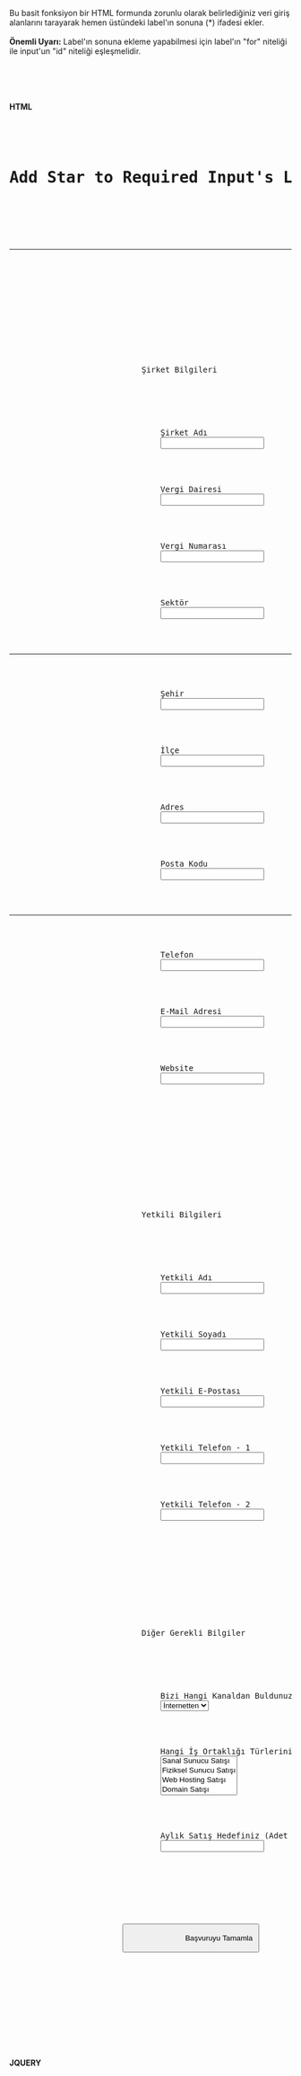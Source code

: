 Bu basit fonksiyon bir HTML formunda zorunlu olarak belirlediğiniz veri giriş alanlarını tarayarak hemen üstündeki label'ın sonuna (*) ifadesi ekler.
<br><br>
<b>Önemli Uyarı:</b> Label'ın sonuna ekleme yapabilmesi için label'ın "for" niteliği ile input'un "id" niteliği eşleşmelidir.
<br>
<br>
<br>
<br>
<br>

<b>HTML</b>
<pre>
	<div class="container">
		<h1>Add Star to Required Input's Labels</h1>
		<p></p>
		<br><hr><br>
		<form id="affilates_request_form" action="">
			<div class="row">
				<div class="col-md-6">
					<div class="panel panel-default">
						<div class="panel-heading">
							Şirket Bilgileri
						</div>
						<div class="panel-body">
							<div class="form-group">
								<label for="company_name">Şirket Adı</label>
								<input class="form-control" name="company_name" id="company_name" type="text" required="">
							</div>
							<div class="form-group">
								<label for="tax_office">Vergi Dairesi</label>
								<input class="form-control" name="tax_office" id="tax_office" type="text" required="">
							</div>
							<div class="form-group">
								<label for="tax_number">Vergi Numarası</label>
								<input class="form-control" name="tax_number" id="tax_number" type="text" required="">
							</div>
							<div class="form-group">
								<label for="sector">Sektör</label>
								<input class="form-control" name="sector" id="sector" type="text" required="">
							</div>
							<hr>
							<div class="form-group">
								<label for="city">Şehir</label>
								<input class="form-control" name="city" id="city" type="text" required="">
							</div>
							<div class="form-group">
								<label for="county">İlçe</label>
								<input class="form-control" name="county" id="county" type="text" required="">
							</div>
							<div class="form-group">
								<label for="address">Adres</label>
								<input class="form-control" name="address" id="address" type="text" required="">
							</div>
							<div class="form-group">
								<label for="postcode">Posta Kodu</label>
								<input class="form-control" name="postcode" id="postcode" type="text" required="">
							</div>
							<hr>
							<div class="form-group">
								<label for="phone">Telefon</label>
								<input class="form-control" name="phone" id="phone" type="text" required="">
							</div>
							<div class="form-group">
								<label for="email">E-Mail Adresi</label>
								<input class="form-control" name="email" id="email" type="text" required="">
							</div>
							<div class="form-group">
								<label for="website">Website</label>
								<input class="form-control" name="website" id="website" type="text">
							</div>
						</div>
					</div>
				</div>
				<div class="col-md-6">
					<div class="panel panel-default">
						<div class="panel-heading">
							Yetkili Bilgileri
						</div>
						<div class="panel-body">
							<div class="form-group">
								<label for="authorized_first_name">Yetkili Adı</label>
								<input class="form-control" name="authorized_first_name" id="authorized_first_name" type="text" required="">
							</div>
							<div class="form-group">
								<label for="authorized_last_name">Yetkili Soyadı</label>
								<input class="form-control" name="authorized_last_name" id="authorized_last_name" type="text" required="">
							</div>
							<div class="form-group">
								<label for="authorized_email">Yetkili E-Postası</label>
								<input class="form-control" name="authorized_email" id="authorized_email" type="text" required="">
							</div>
							<div class="form-group">
								<label for="authorized_phone1">Yetkili Telefon - 1</label>
								<input class="form-control" name="authorized_phone1" id="authorized_phone1" type="text" required="">
							</div>
							<div class="form-group">
								<label for="authorized_phone2">Yetkili Telefon - 2</label>
								<input class="form-control" name="authorized_phone2" id="authorized_phone2" type="text">
							</div>
						</div>
					</div>
					<br>
					<div class="panel panel-default">
						<div class="panel-heading">
							Diğer Gerekli Bilgiler
						</div>
						<div class="panel-body">
							<div class="form-group">
								<label for="survey">Bizi Hangi Kanaldan Buldunuz?</label>
								<select class="form-control" name="survey" id="survey" required="">
									<option value="0">İnternetten</option>
								</select>
							</div>
							<div class="form-group">
								<label for="partner_type">Hangi İş Ortaklığı Türlerini Düşünüyorsunuz?</label>
								<select class="form-control" name="partner_type" id="partner_type" multiple="" required="">
									<option value="1">Sanal Sunucu Satışı</option>
									<option value="2">Fiziksel Sunucu Satışı</option>
									<option value="3">Web Hosting Satışı</option>
									<option value="4">Domain Satışı</option>
									<option value="5">Diğer</option>
								</select>
							</div>
							<div class="form-group">
								<label for="sales_target">Aylık Satış Hedefiniz (Adet Olarak)</label>
								<input class="form-control" name="sales_target" id="sales_target" type="number" required="" min="0">
							</div>
						</div>
					</div>
					<div class="form-group1 text-right">
						<button class="btn btn-success">
							Başvuruyu Tamamla <i class="fa fa-fw fa-paper-plane"></i>
						</button>
					</div>
				</div>
			</div>
		</form>
	</div>
</pre>

<b>JQUERY</b>
<pre>
	<script>
		$(':input[required]').each(function() { 
		// Zorunlu niteliğine sahip bütün alanları bul / Find all input has required attribute
			$("label[for='"+$(this).attr('id')+"']").append(" (*)"); 
			// Etiketi bul ve sonuna (*) ekle / Find label and add (*) end of text
		});
	</script>
</pre>